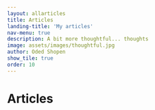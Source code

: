 ```yaml
---
layout: allarticles
title: Articles
landing-title: 'My articles'
nav-menu: true
description: A bit more thoughtful... thoughts
image: assets/images/thoughtful.jpg
author: Oded Shopen
show_tile: true
order: 10
---
```


<h1>Articles</h1>
